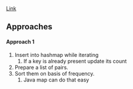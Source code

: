 [Link](https://www.geeksforgeeks.org/sort-elements-by-frequency/)

## Approaches
#### Approach 1
1) Insert into hashmap while iterating
	1) If a key is already present update its count
2) Prepare a list of pairs.
3) Sort them on basis of frequency.
	1) Java map can do that easy